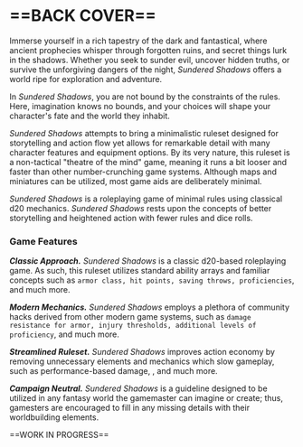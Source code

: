 # ==BACK COVER==

<!--Add Back Cover design-->

Immerse yourself in a rich tapestry of the dark and fantastical, where ancient prophecies whisper through forgotten ruins, and secret things lurk in the shadows. Whether you seek to sunder evil, uncover hidden truths, or survive the unforgiving dangers of the night, *Sundered Shadows* offers a world ripe for exploration and adventure.

In *Sundered Shadows*, you are not bound by the constraints of the rules. Here, imagination knows no bounds, and your choices will shape your character's fate and the world they inhabit.

*Sundered Shadows* attempts to bring a minimalistic ruleset designed for storytelling and action flow yet allows for remarkable detail with many character features and equipment options. By its very nature, this ruleset is a non-tactical "theatre of the mind" game, meaning it runs a bit looser and faster than other number-crunching game systems. Although maps and miniatures can be utilized, most game aids are deliberately minimal.

*Sundered Shadows* is a roleplaying game of minimal rules using classical d20 mechanics. *Sundered Shadows* rests upon the concepts of better storytelling and heightened action with fewer rules and dice rolls.

### Game Features

***Classic Approach.*** *Sundered Shadows* is a classic d20-based roleplaying game. As such, this ruleset utilizes standard ability arrays and familiar concepts such as `armor class, hit points, saving throws, proficiencies`, and much more.

***Modern Mechanics.*** *Sundered Shadows* employs a plethora of community hacks derived from other modern game systems, such as `damage resistance for armor, injury thresholds, additional levels of proficiency`, and much more.

***Streamlined Ruleset.*** *Sundered Shadows* improves action economy by removing unnecessary elements and mechanics which slow gameplay, such as performance-based damage, <!--Add more Streamlines here-->, and much more.

***Campaign Neutral.*** *Sundered Shadows* is a guideline designed to be utilized in any fantasy world the gamemaster can imagine or create; thus, gamesters are encouraged to fill in any missing details with their worldbuilding elements.



==WORK IN PROGRESS==

